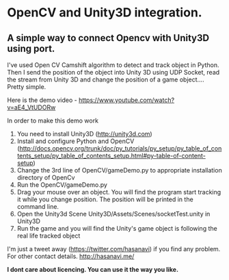 # OpenCV and Unity3D integration.
## A simple way to connect Opencv with Unity3D using port.

I've used Open CV Camshift algorithm to detect and track object in Python. Then I send the position of the object into Unity 3D using UDP Socket, read the stream from Unity 3D and change the position of a game object.... Pretty simple.

Here is the demo video - https://www.youtube.com/watch?v=aE4_VtUDORw

In order to make this demo work

1. You need to install Unity3D (http://unity3d.com)
2. Install and configure Python and OpenCV (http://docs.opencv.org/trunk/doc/py_tutorials/py_setup/py_table_of_contents_setup/py_table_of_contents_setup.html#py-table-of-content-setup)
3. Change the 3rd line of OpenCV/gameDemo.py to appropriate installation directory of OpenCv
4. Run the OpenCV/gameDemo.py
5. Drag your mouse over an object. You will find the program start tracking it while you change position. The position will be printed in the command line.
6. Open the Unity3d Scene Unity3D/Assets/Scenes/socketTest.unity in Unity3D
7. Run the game and you will find the Unity's game object is following the real life tracked object


I'm just a tweet away (https://twitter.com/hasanavi) if you find any problem. For other contact details. http://hasanavi.me/

**I dont care about licencing. You can use it the way you like.**
